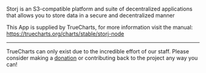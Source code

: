 Storj is an S3-compatible platform and suite of decentralized applications that allows you to store data in a secure and decentralized manner

This App is supplied by TrueCharts, for more information visit the manual: https://truecharts.org/charts/stable/storj-node

---

TrueCharts can only exist due to the incredible effort of our staff.
Please consider making a [donation](https://truecharts.org/docs/about/sponsor) or contributing back to the project any way you can!
